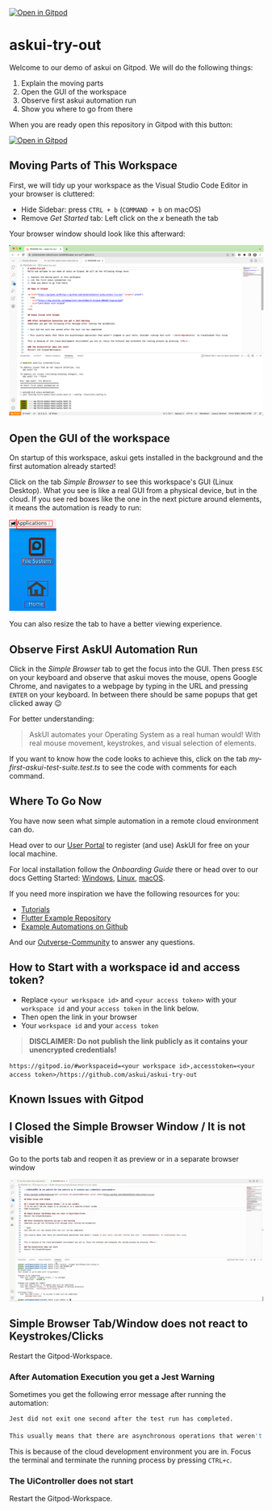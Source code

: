 [![Open in Gitpod](https://gitpod.io/button/open-in-gitpod.svg)](https://gitpod.io/#workspaceid=d928f70b-7ff0-4cea-b9f6-c6522a2eb492,accesstoken=zdJVomAATVedvrTR3BXy/https://github.com/askui/askui-try-out)

# askui-try-out
Welcome to our demo of askui on Gitpod. We will do the following things:

1. Explain the moving parts
2. Open the GUI of the workspace
3. Observe first askui automation run
4. Show you where to go from there

When you are ready open this repository in Gitpod with this button:

[![Open in Gitpod](https://gitpod.io/button/open-in-gitpod.svg)](https://gitpod.io/#workspaceid=d928f70b-7ff0-4cea-b9f6-c6522a2eb492,accesstoken=zdJVomAATVedvrTR3BXy/https://github.com/askui/askui-try-out)

## Moving Parts of This Workspace

First, we will tidy up your workspace as the Visual Studio Code Editor in your browser is cluttered:

* Hide Sidebar: press `CTRL + b` (`COMMAND + b` on macOS)
* Remove _Get Started_ tab: Left click on the _x_ beneath the tab

Your browser window should look like this afterward:

![VSCode setup in Gitpod after hiding sidebar and closing tab _Get Started_](img/gitpod_initial_setup.png)

## Open the GUI of the workspace

On startup of this workspace, askui gets installed in the background and the first automation already started!

Click on the tab _Simple Browser_ to see this workspace's GUI (Linux Desktop). What you see is like a real GUI from a physical device, but in the cloud. If you see red boxes like the one in the next picture around elements, it means the automation is ready to run:

![Red Box around the mouse on the desktop](img/red_boxes.png)

You can also resize the tab to have a better viewing experience.

## Observe First AskUI Automation Run

Click in the _Simple Browser_ tab to get the focus into the GUI. Then press `ESC` on your keyboard and observe that askui moves the mouse, opens Google Chrome, and navigates to a webpage by typing in the URL and pressing `ENTER` on your keyboard. In between there should be same popups that get clicked away 😉

For better understanding:

> AskUI automates your Operating System as a real human would! With real mouse movement, keystrokes, and visual selection of elements.

If you want to know how the code looks to achieve this, click on the tab _my-first-askui-test-suite.test.ts_ to see the code with comments for each command.

## Where To Go Now
You have now seen what simple automation in a remote cloud environment can do.

Head over to our [User Portal](http://app.askui.com/) to register (and use) AskUI for free on your local machine.

For local installation follow the _Onboarding Guide_ there or head over to our docs Getting Started: [Windows](https://docs.askui.com/docs/general/Getting%20Started/Installing%20AskUI/getting-started), [Linux](https://docs.askui.com/docs/general/Getting%20Started/Installing%20AskUI/getting-started-linux), [macOS](https://docs.askui.com/docs/general/Getting%20Started/Installing%20AskUI/getting-started-macos).

If you need more inspiration we have the following resources for you:

* [Tutorials](https://docs.askui.com/docs/general/Tutorials/google-cat-search)
* [Flutter Example Repository](https://github.com/askui/flutter-example-automation)
* [Example Automations on Github](https://github.com/askui/askui-examples)

And our [Outverse-Community](https://app.outverse.com/askui/community/home) to answer any questions.

## How to Start with a workspace id and access token?

* Replace `<your workspace id>` and `<your access token>` with your `workspace id` and your `access token` in the link below.
* Then open the link in your browser
* Your `workspace id` and your `access token`

> **DISCLAIMER: Do not publish the link publicly as it contains your unencrypted credentials!**

`https://gitpod.io/#workspaceid=<your workspace id>,accesstoken=<your access token>/https://github.com/askui/askui-try-out`

## Known Issues with Gitpod

## I Closed the Simple Browser Window / It is not visible
Go to the ports tab and reopen it as preview or in a separate browser window

![Gif showing switch to ports tab and open preview.](img/reopen-simple-browser.gif)

## Simple Browser Tab/Window does not react to Keystrokes/Clicks
Restart the Gitpod-Workspace.

### After Automation Execution you get a Jest Warning
Sometimes you get the following error message after running the automation:

```bash
Jest did not exit one second after the test run has completed. 

This usually means that there are asynchronous operations that weren't stopped in your tests. Consider running Jest with `--detectOpenHandles` to troubleshoot this issue.
```

This is because of the cloud development environment you are in. Focus the terminal and terminate the running process by pressing `CTRL+c`.

### The UiController does not start
Restart the Gitpod-Workspace.
